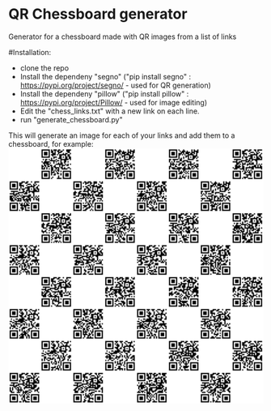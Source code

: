 # QR Chessboard generator
Generator for a chessboard made with QR images from a list of links


#Installation:
-    clone the repo 
-    Install the dependeny "segno"  ("pip install segno" : https://pypi.org/project/segno/ - used for QR generation)
-    Install the dependeny "pillow"  ("pip install pillow" : https://pypi.org/project/Pillow/ - used for image editing)
-    Edit the "chess_links.txt" with a new link on each line.
-    run "generate_chessboard.py"

This will generate an image for each of your links and add them to a chessboard, for example:
![](chessboard.png)
